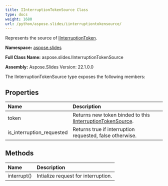 ```yaml
---
title: IInterruptionTokenSource Class
type: docs
weight: 1680
url: /python/aspose.slides/iinterruptiontokensource/
---
```


Represents the source of [IInterruptionToken](/python/aspose.slides/iinterruptiontoken/).

**Namespace:** [aspose.slides](/python/aspose.slides/)

**Full Class Name:** aspose.slides.IInterruptionTokenSource

**Assembly:**  Aspose.Slides Version: 22.1.0.0

The IInterruptionTokenSource type exposes the following members:
## **Properties**
|**Name**|**Description**|
| :- | :- |
|token|Returns new token binded to this [IInterruptionTokenSource](/python/aspose.slides/iinterruptiontokensource/).|
|is_interruption_requested|Returns true if interruption requested, false otherwise.|
## **Methods**
|**Name**|**Description**|
| :- | :- |
|interrupt()|Intialize request for interruption.|
